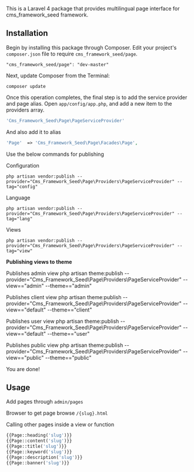 This is a Laravel 4 package that provides multilingual page interface for cms_framework_seed framework.

## Installation

Begin by installing this package through Composer. Edit your project's `composer.json` file to require `cms_framework_seed/page`.

    "cms_framework_seed/page": "dev-master"

Next, update Composer from the Terminal:

    composer update

Once this operation completes, the final step is to add the service provider and page alias. Open `app/config/app.php`, and add a new item to the providers array.

```php
'Cms_Framework_Seed\Page\PageServiceProvider'
```

And also add it to alias

```php
'Page'  => 'Cms_Framework_Seed\Page\Facades\Page',
```

Use the below commands for publishing

Configuration

    php artisan vendor:publish --provider="Cms_Framework_Seed\Page\Providers\PageServiceProvider" --tag="config"

Language

    php artisan vendor:publish --provider="Cms_Framework_Seed\Page\Providers\PageServiceProvider" --tag="lang"

Views

    php artisan vendor:publish --provider="Cms_Framework_Seed\Page\Providers\PageServiceProvider" --tag="view"

**Publishing views to theme**

Publishes admin view
    php artisan theme:publish --provider="Cms_Framework_Seed\Page\Providers\PageServiceProvider" --view=="admin" --theme=="admin"

Publishes client view
    php artisan theme:publish --provider="Cms_Framework_Seed\Page\Providers\PageServiceProvider" --view=="default" --theme=="client"

Publishes user view
    php artisan theme:publish --provider="Cms_Framework_Seed\Page\Providers\PageServiceProvider" --view=="default" --theme=="user"

Publishes public view
    php artisan theme:publish --provider="Cms_Framework_Seed\Page\Providers\PageServiceProvider" --view=="public" --theme=="public"
    
You are done!

## Usage

Add pages through `admin/pages`

Browser to get page browse `/{slug}.html`

Calling other pages inside a view or function
```php
{{Page::heading('slug')}}
{{Page::content('slug')}}
{{Page::title('slug')}}
{{Page::keyword('slug')}}
{{Page::description('slug')}}
{{Page::banner('slug')}}
```


